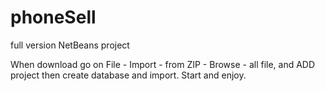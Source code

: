 # phoneSell
full version
NetBeans project

When download go on File - Import - from ZIP - Browse - all file, and ADD project then create database and import.
Start and enjoy.
